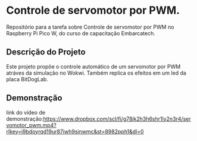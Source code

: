 # Controle de servomotor por PWM.

Repositório para a tarefa sobre Controle de servomotor por PWM no Raspberry Pi Pico W, do curso de capacitação Embarcatech.

## Descrição do Projeto

Este projeto propõe o controle automático de um servomotor por PWM atráves da simulação no Wokwi. Também replica os efeitos em um led da placa BitDogLab.
## Demonstração

link do vídeo de demonstração:https://www.dropbox.com/scl/fi/g78jk2h3h6shr1ly2n3r4/servomotor_pwm.mp4?rlkey=i9bdoyrqd19ur87iwh9sinwmc&st=8982pph1&dl=0
